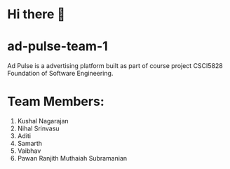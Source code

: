 # Hi there 👋

# ad-pulse-team-1
Ad Pulse is a advertising platform built as part of course project CSCI5828 Foundation of Software Engineering.

# **Team Members:**
1. Kushal Nagarajan
2. Nihal Srinvasu
3. Aditi
4. Samarth
5. Vaibhav
6. Pawan Ranjith Muthaiah Subramanian
